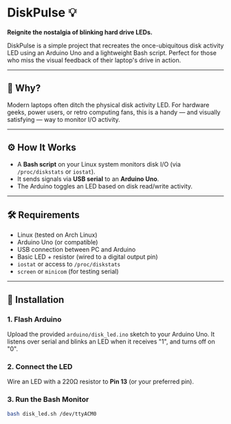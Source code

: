 # DiskPulse 💡

**Reignite the nostalgia of blinking hard drive LEDs.**

DiskPulse is a simple project that recreates the once-ubiquitous disk activity LED using an Arduino Uno and a lightweight Bash script. Perfect for those who miss the visual feedback of their laptop's drive in action.

---

## 🧠 Why?

Modern laptops often ditch the physical disk activity LED. For hardware geeks, power users, or retro computing fans, this is a handy — and visually satisfying — way to monitor I/O activity.

---

## ⚙️ How It Works

- A **Bash script** on your Linux system monitors disk I/O (via `/proc/diskstats` or `iostat`).
- It sends signals via **USB serial** to an **Arduino Uno**.
- The Arduino toggles an LED based on disk read/write activity.

---

## 🛠 Requirements

- Linux (tested on Arch Linux)
- Arduino Uno (or compatible)
- USB connection between PC and Arduino
- Basic LED + resistor (wired to a digital output pin)
- `iostat` or access to `/proc/diskstats`
- `screen` or `minicom` (for testing serial)

---

## 🚀 Installation

### 1. Flash Arduino

Upload the provided `arduino/disk_led.ino` sketch to your Arduino Uno. It listens over serial and blinks an LED when it receives "1", and turns off on "0".

### 2. Connect the LED

Wire an LED with a 220Ω resistor to **Pin 13** (or your preferred pin).

### 3. Run the Bash Monitor

```bash
bash disk_led.sh /dev/ttyACM0
